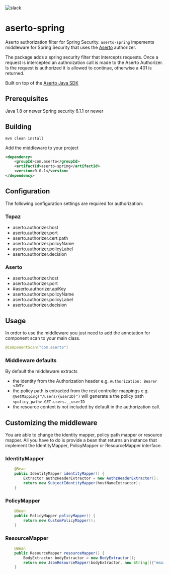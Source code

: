 ![slack](https://img.shields.io/badge/slack-Aserto%20Community-brightgreen)

# aserto-spring
Aserto authorization filter for Spring Security.
`aserto-spring` impements middleware for Spring Security that uses the [Aserto](https://aserto.com) authorizer.

The package adds a spring security filter that intercepts requests. Once a request is intercepted an authroization call
is made to the Aserto Authorizer. Is the request is authorized it is allowed to continue, otherwise a 401 is returned.

Built on top of the [Aserto Java SDK](https://github.com/aserto-dev/aserto-java)

## Prerequisites

Java 1.8 or newer
Spring security 6.1.1 or newer

## Building

```mvn clean install```

Add the middleware to your project

```xml
<dependency>
    <groupId>com.aserto</groupId>
    <artifactId>aserto-spring</artifactId>
    <version>0.0.1</version>
</dependency>
```

## Configuration
The following configuration settings are required for authorization:
### Topaz
- aserto.authorizer.host
- aserto.authorizer.port
- aserto.authorizer.cert.path
- aserto.authorizer.policyName
- aserto.authorizer.policyLabel
- aserto.authorizer.decision

### Aserto
- aserto.authorizer.host
- aserto.authorizer.port
- #aserto.authorizer.apiKey
- aserto.authorizer.policyName
- aserto.authorizer.policyLabel
- aserto.authorizer.decision

## Usage
In order to use the middleware you just need to add the annotation for component scan to your main class.
```java
@ComponentScan("com.aserto")
```

### Middleware defaults
By default the middleware extracts 
- the identity from the Authorization header  e.g. `Authorization: Bearer <JWT>`
- the policy path is extracted from the rest controller mappings e.g. `@GetMapping("/users/{userID}")` will generate a the policy path `<policy_path>.GET.users.__userID`
- the resource context is not included by default in the authorization call. 

## Customizing the middleware

You are able to change the identity mapper, policy path mapper or resource mapper.
All you have to do is provide a bean that returns an instance that implement the IdentityMapper, PolicyMapper or ResourceMapper interface.

### IdentityMapper

```java
    @Bean
    public IdentityMapper identityMapper() {
        Extractor authzHeaderExtractor = new AuthzHeaderExtractor();
        return new SubjectIdentityMapper(hostNameExtractor);
    }
```

### PolicyMapper

```java
    @Bean
    public PolicyMapper policyMapper() {
        return new CustomPolicyMapper();
    }
```

### ResourceMapper

```java
    @Bean
    public ResourceMapper resourceMapper() {
        BodyExtractor bodyExtractor = new BodyExtractor();
        return new JsonResourceMapper(bodyExtractor, new String[]{"email", "name", "aud"});
    }
```
